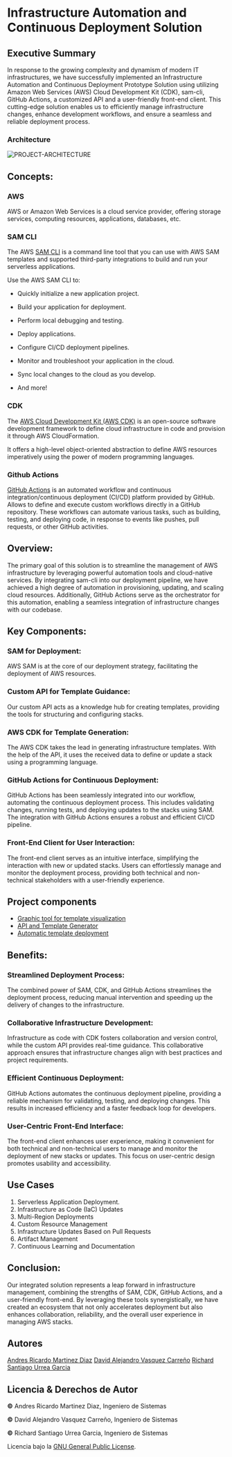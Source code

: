 # Infrastructure Automation and Continuous Deployment Solution

## Executive Summary

In response to the growing complexity and dynamism of modern IT infrastructures, we have successfully implemented an Infrastructure Automation and Continuous Deployment Prototype Solution using utilizing Amazon Web Services (AWS) Cloud Development Kit (CDK), sam-cli, GitHub Actions, a customized API and a user-friendly front-end client. This cutting-edge solution enables us to efficiently manage infrastructure changes, enhance development workflows, and ensure a seamless and reliable deployment process. 

### Architecture

![PROJECT-ARCHITECTURE](https://github.com/AYGO-INFRAESTRUCTURE-PROJECT/.github/assets/45974699/579d394f-85b5-4166-8694-ca9c7caf36ad)


## Concepts: 

### AWS 
AWS or Amazon Web Services is a cloud service provider, offering storage services, computing resources, applications, databases, etc. 

### SAM CLI  

The AWS [SAM CLI](https://docs.aws.amazon.com/serverless-application-model/latest/developerguide/what-is-sam.html) is a command line tool that you can use with AWS SAM templates and supported third-party integrations to build and run your serverless applications.

Use the AWS SAM CLI to: 

- Quickly initialize a new application project. 

- Build your application for deployment. 

- Perform local debugging and testing. 

- Deploy applications. 

- Configure CI/CD deployment pipelines. 

- Monitor and troubleshoot your application in the cloud. 

- Sync local changes to the cloud as you develop. 

- And more!



### CDK  

The [AWS Cloud Development Kit (AWS CDK)](https://docs.aws.amazon.com/cdk/v2/guide/home.html) is an open-source software development framework to define cloud infrastructure in code and provision it through AWS CloudFormation. 

It offers a high-level object-oriented abstraction to define AWS resources imperatively using the power of modern programming languages. 

### Github Actions  

[GitHub Actions](https://docs.github.com/en/actions/learn-github-actions/understanding-github-actions) is an automated workflow and continuous integration/continuous deployment (CI/CD) platform provided by GitHub. Allows to define and execute custom workflows directly in a GitHub repository. These workflows can automate various tasks, such as building, testing, and deploying code, in response to events like pushes, pull requests, or other GitHub activities. 

## Overview:  

The primary goal of this solution is to streamline the management of AWS infrastructure by leveraging powerful automation tools and cloud-native services. By integrating sam-cli into our deployment pipeline, we have achieved a high degree of automation in provisioning, updating, and scaling cloud resources. Additionally, GitHub Actions serve as the orchestrator for this automation, enabling a seamless integration of infrastructure changes with our codebase.


## Key Components: 

### SAM for Deployment:

AWS SAM is at the core of our deployment strategy, facilitating the deployment of AWS resources.  

### Custom API for Template Guidance: 

Our custom API acts as a knowledge hub for creating templates, providing the tools for structuring and configuring stacks. 

### AWS CDK for Template Generation: 

The AWS CDK takes the lead in generating infrastructure templates. With the help of the API, it uses the received data to define or update a stack using a programming language. 

### GitHub Actions for Continuous Deployment: 

GitHub Actions has been seamlessly integrated into our workflow, automating the continuous deployment process. This includes validating changes, running tests, and deploying updates to the stacks using SAM. The integration with GitHub Actions ensures a robust and efficient CI/CD pipeline. 

### Front-End Client for User Interaction: 

The front-end client serves as an intuitive interface, simplifying the interaction with new or updated stacks. Users can effortlessly manage and monitor the deployment process, providing both technical and non-technical stakeholders with a user-friendly experience.


## Project components

- [Graphic tool for template visualization](https://github.com/AYGO-INFRAESTRUCTURE-PROJECT/FRONT-TEMPLATE-GENERATOR)
- [API and Template Generator](https://github.com/AYGO-INFRAESTRUCTURE-PROJECT/API-TEMPLATE-GENERATOR)
- [Automatic template deployment](https://github.com/AYGO-INFRAESTRUCTURE-PROJECT/GITHUB-ACTIONS-LOAD)


## Benefits: 

### Streamlined Deployment Process: 

The combined power of SAM, CDK, and GitHub Actions streamlines the deployment process, reducing manual intervention and speeding up the delivery of changes to the infrastructure. 

### Collaborative Infrastructure Development: 

Infrastructure as code with CDK fosters collaboration and version control, while the custom API provides real-time guidance. This collaborative approach ensures that infrastructure changes align with best practices and project requirements. 

### Efficient Continuous Deployment: 

GitHub Actions automates the continuous deployment pipeline, providing a reliable mechanism for validating, testing, and deploying changes. This results in increased efficiency and a faster feedback loop for developers. 

### User-Centric Front-End Interface: 

The front-end client enhances user experience, making it convenient for both technical and non-technical users to manage and monitor the deployment of new stacks or updates. This focus on user-centric design promotes usability and accessibility.


## Use Cases
1. Serverless Application Deployment.
2. Infrastructure as Code (IaC) Updates
3. Multi-Region Deployments
4. Custom Resource Management
5. Infrastructure Updates Based on Pull Requests
6. Artifact Management
7. Continuous Learning and Documentation


## Conclusion:  

Our integrated solution represents a leap forward in infrastructure management, combining the strengths of SAM, CDK, GitHub Actions, and a user-friendly front-end. By leveraging these tools synergistically, we have created an ecosystem that not only accelerates deployment but also enhances collaboration, reliability, and the overall user experience in managing AWS stacks. 

## Autores
[Andres Ricardo Martinez Diaz](https://github.com/Ricar8o)
[David Alejandro Vasquez Carreño](https://github.com/alejovasquero)
[Richard Santiago Urrea Garcia](https://github.com/RichardUG)

## Licencia & Derechos de Autor
**©** Andres Ricardo Martinez Diaz, Ingeniero de Sistemas

**©** David Alejandro Vasquez Carreño, Ingeniero de Sistemas

**©** Richard Santiago Urrea Garcia, Ingeniero de Sistemas

Licencia bajo la [GNU General Public License](https://github.com/AYGO-INFRAESTRUCTURE-PROJECT/.github/blob/main/profile/LICENSE).
